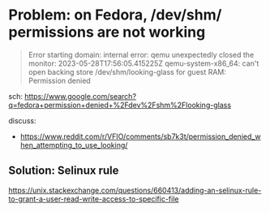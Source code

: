 # Problem: on Fedora, /dev/shm/ permissions are not working
>Error starting domain: internal error: qemu unexpectedly closed the monitor: 2023-05-28T17:56:05.415225Z qemu-system-x86_64: can't open backing store /dev/shm/looking-glass for guest RAM: Permission denied

sch: https://www.google.com/search?q=fedora+permission+denied+%2Fdev%2Fshm%2Flooking-glass

discuss:
- https://www.reddit.com/r/VFIO/comments/sb7k3t/permission_denied_when_attempting_to_use_looking/

## Solution: Selinux rule
https://unix.stackexchange.com/questions/660413/adding-an-selinux-rule-to-grant-a-user-read-write-access-to-specific-file
